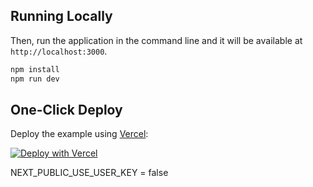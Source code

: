 

## Running Locally

Then, run the application in the command line and it will be available at `http://localhost:3000`.

```bash
npm install
npm run dev
```

## One-Click Deploy

Deploy the example using [Vercel](https://vercel.com?utm_source=github&utm_medium=readme&utm_campaign=vercel-examples):

[![Deploy with Vercel](https://vercel.com/button)](https://vercel.com/new/clone?repository-url=https://vercel.com/new/clone?repository-url=https://github.com/aTong9/daydayup.git&env=OPENAI_API_KEY,NEXT_PUBLIC_USE_USER_KEY&project-name=daydayup&repo-name=daydayup)

NEXT_PUBLIC_USE_USER_KEY = false


